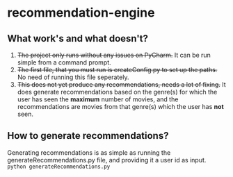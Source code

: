 # recommendation-engine

## What work's and what doesn't?

1. <strike>The project only runs without any issues on PyCharm.</strike> 
    It can be run simple from a command prompt.
2. <strike>The first file, that you must run is createConfig.py to set up the paths.</strike>
    No need of running this file seperately.
3. <strike>This does not yet produce any recommendations, needs a lot of fixing.</strike>
    It does generate recommendations based on the genre(s) for which the user has seen the **maximum** number of movies, and the
    recommendations are movies from that genre(s) which the user has **not** seen.

## How to generate recommendations?

Generating recommendations is as simple as running the generateRecommendations.py file, and providing it a user id as input. 
<code>python generateRecommendations.py</code>

